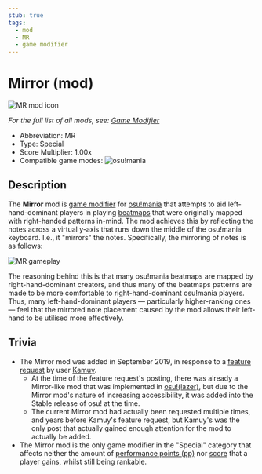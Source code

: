 ```yaml
---
stub: true
tags:
  - mod
  - MR
  - game modifier
---
```


<!-- TODO:
- [ ] add images -->

# Mirror (mod)

![MR mod icon](/wiki/shared/mods/MR.png "Mirror (MR) mod icon")

*For the full list of all mods, see: [Game Modifier](/wiki/Game_modifier)*

- Abbreviation: MR
- Type: Special
- Score Multiplier: 1.00x
- Compatible game modes: ![][osu!mania]

## Description

The **Mirror** mod is [game modifier](/wiki/Game_modifier) for [osu!mania](/wiki/Game_mode/osu!mania) that attempts to aid left-hand-dominant players in playing [beatmaps](/wiki/Beatmap) that were originally mapped with right-handed patterns in-mind. The mod achieves this by reflecting the notes across a virtual y-axis that runs down the middle of the osu!mania keyboard. I.e., it "mirrors" the notes. Specifically, the mirroring of notes is as follows:

![MR gameplay](img/MR-comparison-mania.jpg "Comparison between a regular play (left) vs. a play with the Mirror mod enabled (right) in osu!mania")

The reasoning behind this is that many osu!mania beatmaps are mapped by right-hand-dominant creators, and thus many of the beatmaps patterns are made to be more comfortable to right-hand-dominant osu!mania players. Thus, many left-hand-dominant players — particularly higher-ranking ones — feel that the mirrored note placement caused by the mod allows their left-hand to be utilised more effectively.

## Trivia

- The Mirror mod was added in September 2019, in response to a [feature request](https://osu.ppy.sh/community/forums/topics/956618) by user [Kamuy](https://osu.ppy.sh/users/7439226).
  - At the time of the feature request's posting, there was already a Mirror-like mod that was implemented in [osu!(lazer)](https://github.com/ppy/osu#osu), but due to the Mirror mod's nature of increasing accessibility, it was added into the Stable release of osu! at the time.
  - The current Mirror mod had actually been requested multiple times, and years before Kamuy's feature request, but Kamuy's was the only post that actually gained enough attention for the mod to actually be added.
- The Mirror mod is the only game modifier in the "Special" category that affects neither the amount of [performance points (pp)](/wiki/Performance_points) nor [score](/wiki/Gameplay/Score) that a player gains, whilst still being rankable.

[osu!mania]: /wiki/shared/mode/mania.png "osu!mania"
